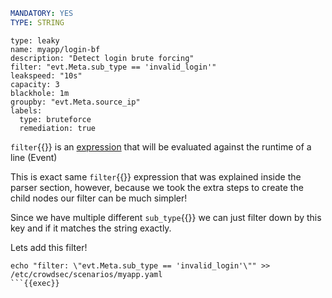 ```yaml
MANDATORY: YES
TYPE: STRING
```
```yaml{4}
type: leaky
name: myapp/login-bf
description: "Detect login brute forcing"
filter: "evt.Meta.sub_type == 'invalid_login'"
leakspeed: "10s"
capacity: 3
blackhole: 1m
groupby: "evt.Meta.source_ip"
labels:
  type: bruteforce
  remediation: true
```

`filter`{{}} is an [expression](https://github.com/antonmedv/expr/blob/master/docs/Language-Definition.md) that will be evaluated against the runtime of a line (Event)

This is exact same `filter`{{}} expression that was explained inside the parser section, however, because we took the extra steps to create the child nodes our filter can be much simpler!

Since we have multiple different `sub_type`{{}} we can just filter down by this key and if it matches the string exactly.

Lets add this filter!

```
echo "filter: \"evt.Meta.sub_type == 'invalid_login'\"" >> /etc/crowdsec/scenarios/myapp.yaml
```{{exec}}